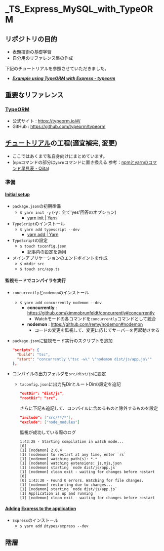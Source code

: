 # _TS_Express_MySQL_with_TypeORM

## リポジトリの目的

- 表題技術の基礎学習
- 自分用のリファレンス集の作成

下記のチュートリアルを参照させていただきました。

- ***[Example using TypeORM with Express - typeorm](https://orkhan.gitbook.io/typeorm/docs/example-with-express)***

## 重要なリファレンス

### [TypeORM](https://github.com/typeorm/typeorm)

- 公式サイト : https://typeorm.io/#/
- GitHub : https://github.com/typeorm/typeorm

## [チュートリアル](https://orkhan.gitbook.io/typeorm/docs/example-with-express)の工程(適宜補完, 変更)

- ここではあくまで私自身向けにまとめています。
- (``npm``コマンドの部分は``yarn``コマンドに置き換える 参考：[npmとyarnのコマンド早見表 - Qiita](https://qiita.com/rubytomato@github/items/1696530bb9fd59aa28d8))

### 準備

#### [Initial setup](https://orkhan.gitbook.io/typeorm/docs/example-with-express#initial-setup)

- ``package.json``の初期準備
  - ``$ yarn init -y`` (-y : 全て'yes'回答のオプション)
    - [yarn init | Yarn](https://classic.yarnpkg.com/ja/docs/cli/init)
- ``TypeScript``のインストール
  - ``$ yarn add typescript --dev``
    - [yarn add | Yarn](https://classic.yarnpkg.com/ja/docs/cli/add)
- ``TypeScript``の設定
  - ``$ touch tsconfig.json``
    - 記事内の設定を適用
- メインアプリケーションのエンドポイントを作成
  - ``$ mkdir src``
  - ``$ touch src/app.ts``

#### 監視モードでコンパイラを実行

- ``concurrently``と``nodemon``のインストール
  - ``$ yarn add concurrently nodemon --dev``
    - **concurrently** : https://github.com/kimmobrunfeldt/concurrently#concurrently
      - Watchモードの各コマンドを``concurrently``コマンドとして統合
    - **nodemon** : https://github.com/remy/nodemon#nodemon
      - コードの変更を監視して、変更に応じてサーバーを再起動させる

- ``package.json``に監視モード実行のスクリプトを追加

  ~~~json
  "scripts": {
    "build": "tsc",
    "start": "concurrently \"tsc -w\" \"nodemon dist/js/app.js\""
  },
  ~~~

- コンパイルの出力フォルダを``src/dist/js``に設定
  - ``taconfig.json``に出力先DirとルートDirの設定を追記

    ~~~json
    "outDir": "dist/js",
    "rootDir": "src",
    ~~~

    さらに下記も追記して、コンパイルに含めるものと除外するものを設定

    ~~~json
    "include": ["src/**/*"],
    "exclude": ["node_modules"]
    ~~~

    監視が成功している際のログ

    ~~~log
    1:43:28 - Starting compilation in watch mode...
    [0] 
    [1] [nodemon] 2.0.4
    [1] [nodemon] to restart at any time, enter `rs`
    [1] [nodemon] watching path(s): *.*
    [1] [nodemon] watching extensions: js,mjs,json
    [1] [nodemon] starting `node dist/js/app.js`
    [1] [nodemon] clean exit - waiting for changes before restart
    [0] 
    [0] 1:43:30 - Found 0 errors. Watching for file changes.
    [1] [nodemon] restarting due to changes...
    [1] [nodemon] starting `node dist/js/app.js`
    [1] Application is up and running
    [1] [nodemon] clean exit - waiting for changes before restart
    ~~~

#### [Adding Express to the application](https://orkhan.gitbook.io/typeorm/docs/example-with-express#adding-express-to-the-application)

- ``Express``のインストール
  - ``$ yarn add @types/express --dev``

####


####


###


####


####


## 階層


###


###